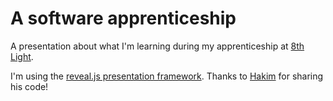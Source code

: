 # A software apprenticeship

A presentation about what I'm learning during my apprenticeship at [8th Light](http://8thlight.com/).

I'm using the [reveal.js presentation framework](https://github.com/hakimel/reveal.js). Thanks to [Hakim](https://github.com/hakimel) for sharing his code!
